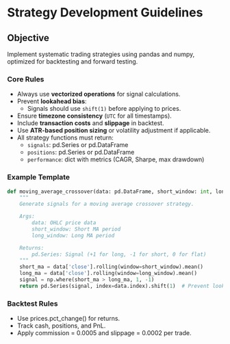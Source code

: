# Strategy Development Guidelines

## Objective

Implement systematic trading strategies using pandas and numpy, optimized for backtesting and forward testing.

### Core Rules

- Always use **vectorized operations** for signal calculations.
- Prevent **lookahead bias**:
  - Signals should use `shift(1)` before applying to prices.
- Ensure **timezone consistency** (`UTC` for all timestamps).
- Include **transaction costs** and **slippage** in backtest.
- Use **ATR-based position sizing** or volatility adjustment if applicable.
- All strategy functions must return:
  - `signals`: pd.Series or pd.DataFrame
  - `positions`: pd.Series or pd.DataFrame
  - `performance`: dict with metrics (CAGR, Sharpe, max drawdown)

### Example Template

```python
def moving_average_crossover(data: pd.DataFrame, short_window: int, long_window: int) -> pd.Series:
    """
    Generate signals for a moving average crossover strategy.

    Args:
        data: OHLC price data
        short_window: Short MA period
        long_window: Long MA period

    Returns:
        pd.Series: Signal (+1 for long, -1 for short, 0 for flat)
    """
    short_ma = data['close'].rolling(window=short_window).mean()
    long_ma = data['close'].rolling(window=long_window).mean()
    signal = np.where(short_ma > long_ma, 1, -1)
    return pd.Series(signal, index=data.index).shift(1)  # Prevent lookahead
```

### Backtest Rules

- Use prices.pct_change() for returns.
- Track cash, positions, and PnL.
- Apply commission = 0.0005 and slippage = 0.0002 per trade.
